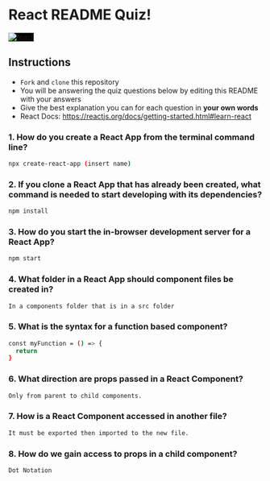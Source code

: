 # React README Quiz!

<div>
  <img alt="react" style="background-color: black" src="https://betabeers.com/static/uploads/blog/20170420_React_logo_wordmark.png" />
</div>

## Instructions

- `Fork` and `clone` this repository
- You will be answering the quiz questions below by editing this README with your answers
- Give the best explanation you can for each question in **your own words**
- React Docs: https://reactjs.org/docs/getting-started.html#learn-react

### 1. How do you create a React App from the terminal command line?

```sh
npx create-react-app (insert name)
```

### 2. If you clone a React App that has already been created, what command is needed to start developing with its dependencies?

```sh
npm install
```

### 3. How do you start the in-browser development server for a React App?

```sh
npm start
```

### 4. What folder in a React App should component files be created in?

```sh
In a components folder that is in a src folder
```

### 5. What is the syntax for a function based component?

```sh
const myFunction = () => {
  return 
}
```

### 6. What direction are props passed in a React Component?

```sh
Only from parent to child components.
```

### 7. How is a React Component accessed in another file?

```sh
It must be exported then imported to the new file.
```

### 8. How do we gain access to props in a child component?

```sh
Dot Notation
```
